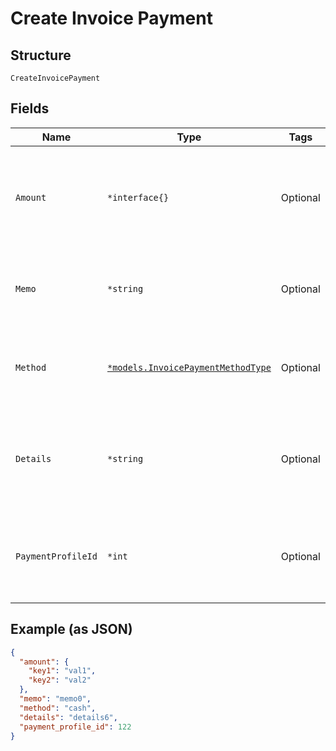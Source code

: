 
# Create Invoice Payment

## Structure

`CreateInvoicePayment`

## Fields

| Name | Type | Tags | Description |
|  --- | --- | --- | --- |
| `Amount` | `*interface{}` | Optional | A string of the dollar amount to be refunded (eg. "10.50" => $10.50) |
| `Memo` | `*string` | Optional | A description to be attached to the payment. |
| `Method` | [`*models.InvoicePaymentMethodType`](../../doc/models/invoice-payment-method-type.md) | Optional | The type of payment method used. Defaults to other. |
| `Details` | `*string` | Optional | Additional information related to the payment method (eg. Check #) |
| `PaymentProfileId` | `*int` | Optional | The ID of the payment profile to be used for the payment. |

## Example (as JSON)

```json
{
  "amount": {
    "key1": "val1",
    "key2": "val2"
  },
  "memo": "memo0",
  "method": "cash",
  "details": "details6",
  "payment_profile_id": 122
}
```

